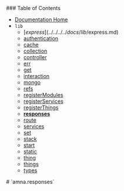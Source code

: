 <span class="toc">
### Table of Contents

- [Documentation Home](../../)
- `lib`
    - [$express](../../../../docs/lib/$express.md)
    - [authentication](../../../../docs/lib/authentication.md)
    - [cache](../../../../docs/lib/cache.md)
    - [collection](../../../../docs/lib/collection.md)
    - [controller](../../../../docs/lib/controller.md)
    - [err](../../../../docs/lib/err.md)
    - [get](../../../../docs/lib/get.md)
    - [interaction](../../../../docs/lib/interaction.md)
    - [mongo](../../../../docs/lib/mongo.md)
    - [refs](../../../../docs/lib/refs.md)
    - [registerModules](../../../../docs/lib/registerModules.md)
    - [registerServices](../../../../docs/lib/registerServices.md)
    - [registerThings](../../../../docs/lib/registerThings.md)
    - **[responses](../../../../docs/lib/responses.md)**
    - [route](../../../../docs/lib/route.md)
    - [services](../../../../docs/lib/services.md)
    - [set](../../../../docs/lib/set.md)
    - [stack](../../../../docs/lib/stack.md)
    - [start](../../../../docs/lib/start.md)
    - [static](../../../../docs/lib/static.md)
    - [thing](../../../../docs/lib/thing.md)
    - [things](../../../../docs/lib/things.md)
    - [types](../../../../docs/lib/types.md)
</span>

<span class="title">
# `amna.responses`
</span>
